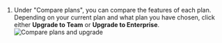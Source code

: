 1. Under "Compare plans", you can compare the features of each plan. Depending on your current plan and what plan you have chosen, click either **Upgrade to Team** or **Upgrade to Enterprise**.
   ![Compare plans and upgrade](/assets/images/help/billing/settings-compare-and-upgrade-plans.png)

